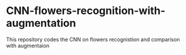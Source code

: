 # CNN-flowers-recognition-with-augmentation
This repository codes the CNN on flowers recognistion and comparison with augmentaion
